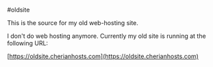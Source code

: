 #oldsite

This is the source for my old web-hosting site.  

I don't do web hosting anymore. Currently my old site is running at the following URL: 

[https://oldsite.cherianhosts.com](https://oldsite.cherianhosts.com)

